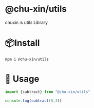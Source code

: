 # @chu-xin/utils
chuxin is utils Library

# 📦Install

```bash
npm i @chu-xin/utils
```

# 🦄 Usage
```javascript
import {subtract} from "@chu-xin/utils"

console.log(subtract(5,3))
```